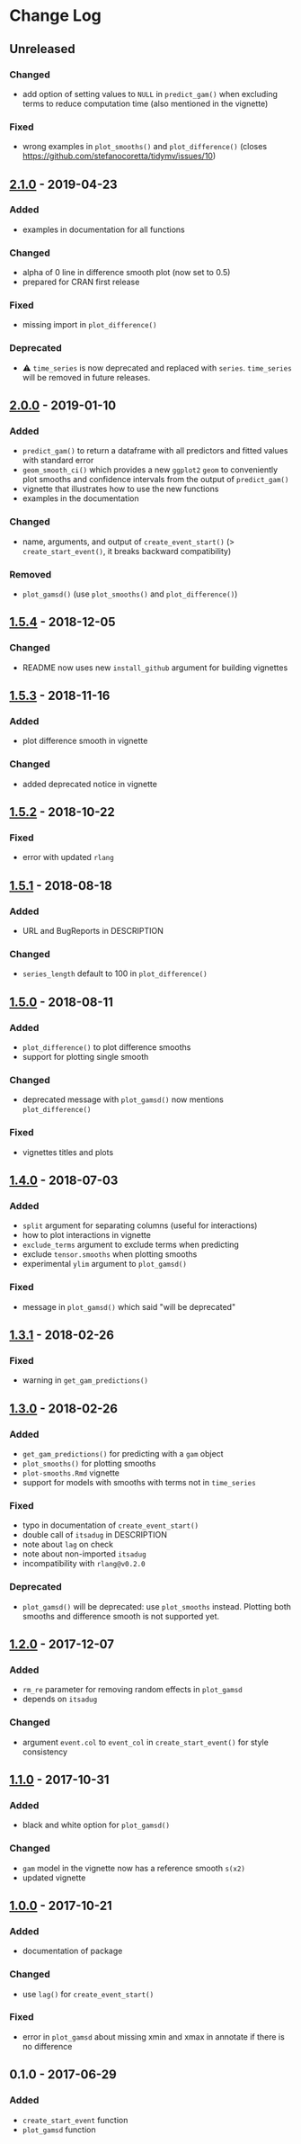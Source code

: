 # Change Log

## Unreleased
### Changed
- add option of setting values to `NULL` in `predict_gam()` when excluding terms to reduce computation time (also mentioned in the vignette)

### Fixed
- wrong examples in `plot_smooths()` and `plot_difference()` (closes https://github.com/stefanocoretta/tidymv/issues/10)

## [2.1.0] - 2019-04-23
### Added
- examples in documentation for all functions

### Changed
- alpha of 0 line in difference smooth plot (now set to 0.5)
- prepared for CRAN first release

### Fixed
- missing import in `plot_difference()`

### Deprecated
- ⚠️ `time_series` is now deprecated and replaced with `series`. `time_series` will be removed in future releases.

## [2.0.0] - 2019-01-10
### Added
- `predict_gam()` to return a dataframe with all predictors and fitted values with standard error
- `geom_smooth_ci()` which provides a new `ggplot2` `geom` to conveniently plot smooths and confidence intervals from the output of `predict_gam()`
- vignette that illustrates how to use the new functions
- examples in the documentation

### Changed
- name, arguments, and output of `create_event_start()` (> `create_start_event()`, it breaks backward compatibility)

### Removed
- `plot_gamsd()` (use `plot_smooths()` and `plot_difference()`)

## [1.5.4] - 2018-12-05
### Changed
- README now uses new `install_github` argument for building vignettes

## [1.5.3] - 2018-11-16
### Added
- plot difference smooth in vignette

### Changed
- added deprecated notice in vignette

## [1.5.2] - 2018-10-22
### Fixed
- error with updated `rlang`

## [1.5.1] - 2018-08-18
### Added
- URL and BugReports in DESCRIPTION

### Changed
- `series_length` default to 100 in `plot_difference()`

## [1.5.0] - 2018-08-11
### Added
- `plot_difference()` to plot difference smooths
- support for plotting single smooth

### Changed
- deprecated message with `plot_gamsd()` now mentions `plot_difference()`

### Fixed
- vignettes titles and plots

## [1.4.0] - 2018-07-03
### Added
- `split` argument for separating columns (useful for interactions)
- how to plot interactions in vignette
- `exclude_terms` argument to exclude terms when predicting
- exclude `tensor.smooths` when plotting smooths
- experimental `ylim` argument to `plot_gamsd()`

### Fixed
- message in `plot_gamsd()` which said "will be deprecated"

## [1.3.1] - 2018-02-26
### Fixed
- warning in `get_gam_predictions()`

## [1.3.0] - 2018-02-26
### Added
- `get_gam_predictions()` for predicting with a `gam` object
- `plot_smooths()` for plotting smooths
- `plot-smooths.Rmd` vignette
- support for models with smooths with terms not in `time_series`

### Fixed
- typo in documentation of `create_event_start()`
- double call of `itsadug` in DESCRIPTION
- note about `lag` on check
- note about non-imported `itsadug`
- incompatibility with `rlang@v0.2.0`

### Deprecated
- `plot_gamsd()` will be deprecated: use `plot_smooths` instead. Plotting both smooths and difference smooth is not supported yet.

## [1.2.0] - 2017-12-07
### Added
- `rm_re` parameter for removing random effects in `plot_gamsd`
- depends on `itsadug`

### Changed
- argument `event.col` to `event_col` in `create_start_event()` for style consistency

## [1.1.0] - 2017-10-31
### Added
- black and white option for `plot_gamsd()`

### Changed
- `gam` model in the vignette now has a reference smooth `s(x2)`
- updated vignette

## [1.0.0] - 2017-10-21
### Added
- documentation of package

### Changed
- use `lag()` for `create_event_start()`

### Fixed
- error in `plot_gamsd` about missing xmin and xmax in annotate if there is no difference

## 0.1.0 - 2017-06-29
### Added
- `create_start_event` function
- `plot_gamsd` function

[2.1.0]: https://github.com/stefanocoretta/tidymv/compare/v2.0.0...v2.1.0
[2.0.0]: https://github.com/stefanocoretta/tidymv/compare/v1.5.4...v2.0.0
[1.5.4]: https://github.com/stefanocoretta/tidymv/compare/v1.5.3...v1.5.4
[1.5.3]: https://github.com/stefanocoretta/tidymv/compare/v1.5.2...v1.5.3
[1.5.2]: https://github.com/stefanocoretta/tidymv/compare/v1.5.1...v1.5.2
[1.5.1]: https://github.com/stefanocoretta/tidymv/compare/v1.5.0...v1.5.1
[1.5.0]: https://github.com/stefanocoretta/tidymv/compare/v1.4.0...v1.5.0
[1.4.0]: https://github.com/stefanocoretta/tidymv/compare/v1.3.1...v1.4.0
[1.3.1]: https://github.com/stefanocoretta/tidymv/compare/v1.3.0...v1.3.1
[1.3.0]: https://github.com/stefanocoretta/tidymv/compare/v1.2.0...v1.3.0
[1.2.0]: https://github.com/stefanocoretta/tidymv/compare/v1.1.0...v1.2.0
[1.1.0]: https://github.com/stefanocoretta/tidymv/compare/v1.0.0...v1.1.0
[1.0.0]: https://github.com/stefanocoretta/tidymv/compare/v0.1.0...v1.0.0
